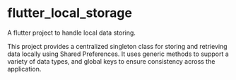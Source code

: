 # flutter_local_storage

A flutter project to handle local data storing.

This project provides a centralized singleton class for storing and retrieving data locally using Shared Preferences. It uses generic methods to support a variety of data types, and global keys to ensure consistency across the application.

